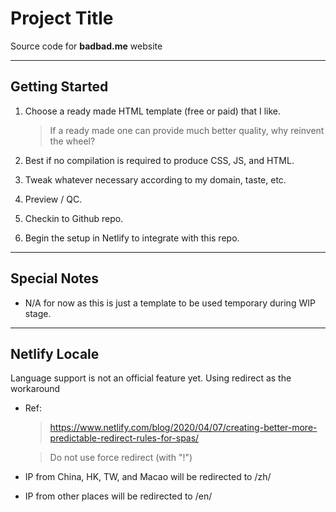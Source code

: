 # Project Title

Source code for **badbad.me** website

---

## Getting Started

1. Choose a ready made HTML template (free or paid) that I like.
    > If a ready made one can provide much better quality, why reinvent the wheel?

2. Best if no compilation is required to produce CSS, JS, and HTML.

3. Tweak whatever necessary according to my domain, taste, etc.

4. Preview / QC. 

5. Checkin to Github repo.

6. Begin the setup in Netlify to integrate with this repo.

---

## Special Notes

- N/A for now as this is just a template to be used temporary during WIP stage.

---

## Netlify Locale
Language support is not an official feature yet. Using redirect as the workaround
- Ref:
    > https://www.netlify.com/blog/2020/04/07/creating-better-more-predictable-redirect-rules-for-spas/
    
    > Do not use force redirect (with "!")

- IP from China, HK, TW, and Macao will be redirected to /zh/
- IP from other places will be redirected to /en/